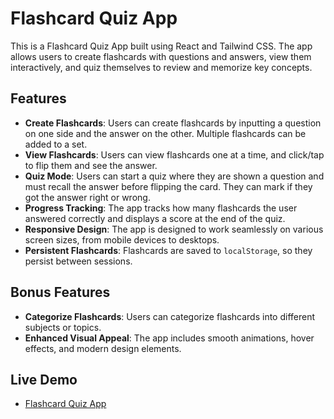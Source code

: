 # Flashcard Quiz App

This is a Flashcard Quiz App built using React and Tailwind CSS. The app allows users to create flashcards with questions and answers, view them interactively, and quiz themselves to review and memorize key concepts.

## Features

- **Create Flashcards**: Users can create flashcards by inputting a question on one side and the answer on the other. Multiple flashcards can be added to a set.
- **View Flashcards**: Users can view flashcards one at a time, and click/tap to flip them and see the answer.
- **Quiz Mode**: Users can start a quiz where they are shown a question and must recall the answer before flipping the card. They can mark if they got the answer right or wrong.
- **Progress Tracking**: The app tracks how many flashcards the user answered correctly and displays a score at the end of the quiz.
- **Responsive Design**: The app is designed to work seamlessly on various screen sizes, from mobile devices to desktops.
- **Persistent Flashcards**: Flashcards are saved to `localStorage`, so they persist between sessions.

## Bonus Features

- **Categorize Flashcards**: Users can categorize flashcards into different subjects or topics.
- **Enhanced Visual Appeal**: The app includes smooth animations, hover effects, and modern design elements.

## Live Demo 
- [Flashcard Quiz App](https://flashcard-quiz-app-one.vercel.app/)
